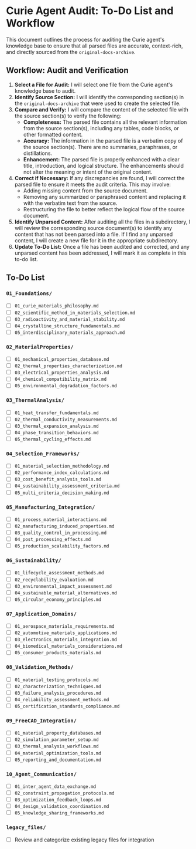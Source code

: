 # Curie Agent Audit: To-Do List and Workflow

This document outlines the process for auditing the Curie agent's knowledge base to ensure that all parsed files are accurate, context-rich, and directly sourced from the `original-docs-archive`.

## Workflow: Audit and Verification

1.  **Select a File for Audit:** I will select one file from the Curie agent's knowledge base to audit.
2.  **Identify Source Section:** I will identify the corresponding section(s) in the `original-docs-archive` that were used to create the selected file.
3.  **Compare and Verify:** I will compare the content of the selected file with the source section(s) to verify the following:
    *   **Completeness:** The parsed file contains all the relevant information from the source section(s), including any tables, code blocks, or other formatted content.
    *   **Accuracy:** The information in the parsed file is a verbatim copy of the source section(s). There are no summaries, paraphrases, or distillations.
    *   **Enhancement:** The parsed file is properly enhanced with a clear title, introduction, and logical structure. The enhancements should not alter the meaning or intent of the original content.
4.  **Correct if Necessary:** If any discrepancies are found, I will correct the parsed file to ensure it meets the audit criteria. This may involve:
    *   Adding missing content from the source document.
    *   Removing any summarized or paraphrased content and replacing it with the verbatim text from the source.
    *   Restructuring the file to better reflect the logical flow of the source document.
5.  **Identify Unparsed Content:** After auditing all the files in a subdirectory, I will review the corresponding source document(s) to identify any content that has not been parsed into a file. If I find any unparsed content, I will create a new file for it in the appropriate subdirectory.
6.  **Update To-Do List:** Once a file has been audited and corrected, and any unparsed content has been addressed, I will mark it as complete in this to-do list.

## To-Do List

### `01_Foundations/`

- [ ] `01_curie_materials_philosophy.md`
- [ ] `02_scientific_method_in_materials_selection.md`
- [ ] `03_radioactivity_and_material_stability.md`
- [ ] `04_crystalline_structure_fundamentals.md`
- [ ] `05_interdisciplinary_materials_approach.md`

### `02_MaterialProperties/`

- [ ] `01_mechanical_properties_database.md`
- [ ] `02_thermal_properties_characterization.md`
- [ ] `03_electrical_properties_analysis.md`
- [ ] `04_chemical_compatibility_matrix.md`
- [ ] `05_environmental_degradation_factors.md`

### `03_ThermalAnalysis/`

- [ ] `01_heat_transfer_fundamentals.md`
- [ ] `02_thermal_conductivity_measurements.md`
- [ ] `03_thermal_expansion_analysis.md`
- [ ] `04_phase_transition_behaviors.md`
- [ ] `05_thermal_cycling_effects.md`

### `04_Selection_Frameworks/`

- [ ] `01_material_selection_methodology.md`
- [ ] `02_performance_index_calculations.md`
- [ ] `03_cost_benefit_analysis_tools.md`
- [ ] `04_sustainability_assessment_criteria.md`
- [ ] `05_multi_criteria_decision_making.md`

### `05_Manufacturing_Integration/`

- [ ] `01_process_material_interactions.md`
- [ ] `02_manufacturing_induced_properties.md`
- [ ] `03_quality_control_in_processing.md`
- [ ] `04_post_processing_effects.md`
- [ ] `05_production_scalability_factors.md`

### `06_Sustainability/`

- [ ] `01_lifecycle_assessment_methods.md`
- [ ] `02_recyclability_evaluation.md`
- [ ] `03_environmental_impact_assessment.md`
- [ ] `04_sustainable_material_alternatives.md`
- [ ] `05_circular_economy_principles.md`

### `07_Application_Domains/`

- [ ] `01_aerospace_materials_requirements.md`
- [ ] `02_automotive_materials_applications.md`
- [ ] `03_electronics_materials_integration.md`
- [ ] `04_biomedical_materials_considerations.md`
- [ ] `05_consumer_products_materials.md`

### `08_Validation_Methods/`

- [ ] `01_material_testing_protocols.md`
- [ ] `02_characterization_techniques.md`
- [ ] `03_failure_analysis_procedures.md`
- [ ] `04_reliability_assessment_methods.md`
- [ ] `05_certification_standards_compliance.md`

### `09_FreeCAD_Integration/`

- [ ] `01_material_property_databases.md`
- [ ] `02_simulation_parameter_setup.md`
- [ ] `03_thermal_analysis_workflows.md`
- [ ] `04_material_optimization_tools.md`
- [ ] `05_reporting_and_documentation.md`

### `10_Agent_Communication/`

- [ ] `01_inter_agent_data_exchange.md`
- [ ] `02_constraint_propagation_protocols.md`
- [ ] `03_optimization_feedback_loops.md`
- [ ] `04_design_validation_coordination.md`
- [ ] `05_knowledge_sharing_frameworks.md`

### `legacy_files/`

- [ ] Review and categorize existing legacy files for integration